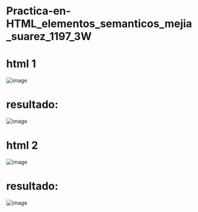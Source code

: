 # Practica-en-HTML_elementos_semanticos_mejia_suarez_1197_3W
# html 1
![image](https://github.com/user-attachments/assets/e1b755d0-a86d-485a-97f8-2a0d6cca5db5)
# resultado:
![image](https://github.com/user-attachments/assets/53f0b2fb-3c86-4e5e-acf5-362025cbdf2c)
# html 2
![image](https://github.com/user-attachments/assets/5a63b1d7-c900-4104-a1c6-e084846f5670)
# resultado:
![image](https://github.com/user-attachments/assets/e96080f5-aaec-42a3-9c03-c43d113e5dae)
